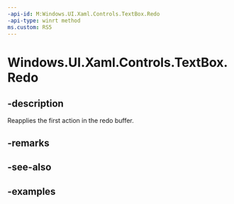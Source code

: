 ```yaml
---
-api-id: M:Windows.UI.Xaml.Controls.TextBox.Redo
-api-type: winrt method
ms.custom: RS5
---
```


<!-- Method syntax.
public void TextBox.Redo()
-->

# Windows.UI.Xaml.Controls.TextBox.Redo

## -description

Reapplies the first action in the redo buffer.

## -remarks

## -see-also

## -examples

